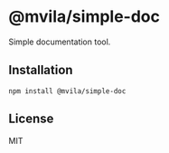 # @mvila/simple-doc

Simple documentation tool.

## Installation

```
npm install @mvila/simple-doc
```

## License

MIT
